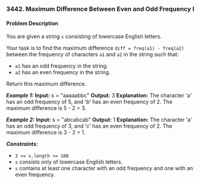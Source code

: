 ### 3442. Maximum Difference Between Even and Odd Frequency I

#### Problem Description

You are given a string `s` consisting of lowercase English letters.

Your task is to find the maximum difference `diff = freq(a1) - freq(a2)` between the frequency of characters `a1` and `a2` in the string such that:

- `a1` has an odd frequency in the string.
- `a2` has an even frequency in the string.

Return this maximum difference.

**_Example 1:_**
**Input:** s = "aaaaabbc"
**Output:** 3
**Explanation:**
The character 'a' has an odd frequency of 5, and 'b' has an even frequency of 2.
The maximum difference is 5 - 2 = 3.

**_Example 2:_**
**Input:** s = "abcabcab"
**Output:** 1
**Explanation:**
The character 'a' has an odd frequency of 3, and 'c' has an even frequency of 2.
The maximum difference is 3 - 2 = 1.

**_Constraints:_**

- `3 <= s.length <= 100`
- `s` consists only of lowercase English letters.
- `s` contains at least one character with an odd frequency and one with an even frequency.
